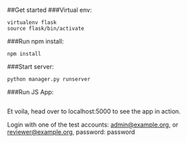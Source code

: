 ##Get started
###Virtual env:
```
virtualenv flask
source flask/bin/activate
```

###Run npm install:
```
npm install
```

###Start server:
```
python manager.py runserver
```

###Run JS App:
```webpack --watch --colors
```

Et voila, head over to localhost:5000 to see the app in action.

Login with one of the test accounts:
admin@example.org, or reviewer@example.org, password: password


